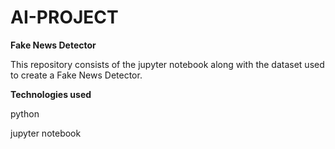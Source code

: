 # AI-PROJECT
**Fake News Detector**

This repository consists of the jupyter notebook along with the dataset used to create a Fake News Detector.

**Technologies used**

python

jupyter notebook
